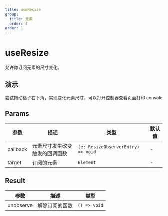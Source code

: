```yaml
---
title: useResize
group:
  title: 元素
  order: 4
order: 1
---
```


# useResize

允许你订阅元素的尺寸变化。

## 演示

尝试拖动格子右下角，实现变化元素尺寸，可以打开控制器查看页面打印 console
<code src="./demo/index.tsx"></code>

## Params

| 参数     | 描述                           | 类型                               | 默认值 |
| -------- | ------------------------------ | ---------------------------------- | ------ |
| callback | 元素尺寸发生改变触发的回调函数 | `(e: ResizeObserverEntry) => void` | -      |
| target   | 订阅的元素                     | `Element`                          | -      |

## Result

| 参数      | 描述           | 类型         |
| --------- | -------------- | ------------ |
| unobserve | 解除订阅的函数 | `() => void` |
